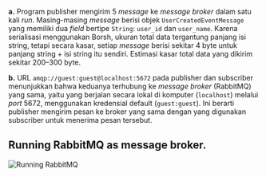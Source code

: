 **a.** Program publisher mengirim 5 *message* ke *message broker* dalam satu kali *run*. Masing-masing *message* berisi objek `UserCreatedEventMessage` yang memiliki dua *field* bertipe `String`: `user_id` dan `user_name`. Karena serialisasi menggunakan Borsh, ukuran total data tergantung panjang isi string, tetapi secara kasar, setiap *message* berisi sekitar 4 byte untuk panjang string + isi string itu sendiri. Estimasi kasar total data yang dikirim sekitar 200–300 byte.

**b.** URL `amqp://guest:guest@localhost:5672` pada publisher dan subscriber menunjukkan bahwa keduanya terhubung ke *message broker* (RabbitMQ) yang sama, yaitu yang berjalan secara lokal di komputer (`localhost`) melalui *port* 5672, menggunakan kredensial default (`guest:guest`). Ini berarti publisher mengirim pesan ke broker yang sama dengan yang digunakan subscriber untuk menerima pesan tersebut.

## Running RabbitMQ as message broker.
![Running RabbitMQ](./images/running-rabbitmq.jpg)